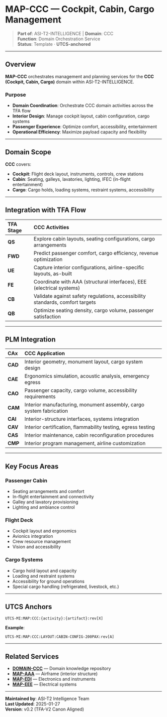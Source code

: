 # MAP-CCC — Cockpit, Cabin, Cargo Management

> **Part of**: ASI-T2-INTELLIGENCE | **Domain**: CCC  
> **Function**: Domain Orchestration Service  
> **Status**: Template · **UTCS-anchored**

---

## Overview

**MAP-CCC** orchestrates management and planning services for the **CCC (Cockpit, Cabin, Cargo)** domain within ASI-T2-INTELLIGENCE.

### Purpose

- **Domain Coordination**: Orchestrate CCC domain activities across the TFA flow
- **Interior Design**: Manage cockpit layout, cabin configuration, cargo systems
- **Passenger Experience**: Optimize comfort, accessibility, entertainment
- **Operational Efficiency**: Maximize payload capacity and flexibility

---

## Domain Scope

**CCC** covers:
- **Cockpit**: Flight deck layout, instruments, controls, crew stations
- **Cabin**: Seating, galleys, lavatories, lighting, IFEC (in-flight entertainment)
- **Cargo**: Cargo holds, loading systems, restraint systems, accessibility

---

## Integration with TFA Flow

| TFA Stage | CCC Activities |
| :--- | :--- |
| **QS** | Explore cabin layouts, seating configurations, cargo arrangements |
| **FWD** | Predict passenger comfort, cargo efficiency, revenue optimization |
| **UE** | Capture interior configurations, airline-specific layouts, as-built |
| **FE** | Coordinate with AAA (structural interfaces), EEE (electrical systems) |
| **CB** | Validate against safety regulations, accessibility standards, comfort targets |
| **QB** | Optimize seating density, cargo volume, passenger satisfaction |

---

## PLM Integration

| CAx | CCC Application |
| :--- | :--- |
| **CAD** | Interior geometry, monument layout, cargo system design |
| **CAE** | Ergonomics simulation, acoustic analysis, emergency egress |
| **CAO** | Passenger capacity, cargo volume, accessibility requirements |
| **CAM** | Interior manufacturing, monument assembly, cargo system fabrication |
| **CAI** | Interior-structure interfaces, systems integration |
| **CAV** | Interior certification, flammability testing, egress testing |
| **CAS** | Interior maintenance, cabin reconfiguration procedures |
| **CMP** | Interior program management, airline customization |

---

## Key Focus Areas

### Passenger Cabin
- Seating arrangements and comfort
- In-flight entertainment and connectivity
- Galley and lavatory provisioning
- Lighting and ambiance control

### Flight Deck
- Cockpit layout and ergonomics
- Avionics integration
- Crew resource management
- Vision and accessibility

### Cargo Systems
- Cargo hold layout and capacity
- Loading and restraint systems
- Accessibility for ground operations
- Special cargo handling (refrigerated, livestock, etc.)

---

## UTCS Anchors

```
UTCS-MI:MAP:CCC:{activity}:{artifact}:rev[X]
```

**Example**:
```
UTCS-MI:MAP:CCC:LAYOUT:CABIN-CONFIG-200PAX:rev[A]
```

---

## Related Services

- **[DOMAIN-CCC](../../DOMAINS/CCC-COCKPIT-CABIN-CARGO/)** — Domain knowledge repository
- **[MAP-AAA](../MAP-AAA/README.md)** — Airframe (interior structure)
- **[MAP-EDI](../MAP-EDI/README.md)** — Electronics and instruments
- **[MAP-EEE](../MAP-EEE/README.md)** — Electrical systems

---

**Maintained by**: ASI-T2 Intelligence Team  
**Last Updated**: 2025-01-27  
**Version**: v0.2 (TFA-V2 Canon Aligned)
